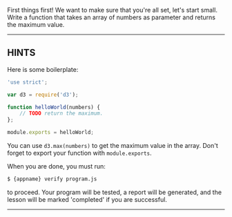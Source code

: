 First things first! We want to make sure that you're all set, let's start small.
Write a function that takes an array of numbers as parameter and returns the maximum value.

----------------------------------------------------------------------
## HINTS

Here is some boilerplate:

```js
'use strict';

var d3 = require('d3');

function helloWorld(numbers) {
    // TODO return the maximum.
};

module.exports = helloWorld;
```

You can use `d3.max(numbers)` to get the maximum value in the array. Don't forget to export your function with `module.exports`.

When you are done, you must run:

```sh
$ {appname} verify program.js
```

to proceed. Your program will be tested, a report will be generated, and the lesson will be marked 'completed' if you are successful.

----------------------------------------------------------------------
